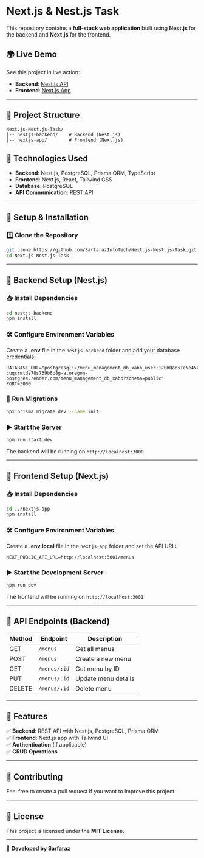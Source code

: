 # Next.js & Nest.js Task

This repository contains a **full-stack web application** built using **Nest.js** for the backend and **Next.js** for the frontend.

## 🌍 Live Demo

See this project in live action:

- **Backend**: [Nest.js API](https://nest-js-task.onrender.com/menus)
- **Frontend**: [Next.js App](https://next-js-nest-js-task.vercel.app/)

---

## 📂 Project Structure

```
Next.js-Nest.js-Task/
│-- nestjs-backend/    # Backend (Nest.js)
│-- nextjs-app/        # Frontend (Next.js)
```

## 🚀 Technologies Used

- **Backend**: Nest.js, PostgreSQL, Prisma ORM, TypeScript
- **Frontend**: Next.js, React, Tailwind CSS
- **Database**: PostgreSQL
- **API Communication**: REST API

---

## 📌 Setup & Installation

### 1️⃣ Clone the Repository

```bash
git clone https://github.com/SarfarazInfoTech/Next.js-Nest.js-Task.git
cd Next.js-Nest.js-Task
```

---

## 🔹 Backend Setup (Nest.js)

### 📥 Install Dependencies

```bash
cd nestjs-backend
npm install
```

### 🛠 Configure Environment Variables

Create a **.env** file in the `nestjs-backend` folder and add your database credentials:

```env
DATABASE_URL="postgresql://menu_management_db_xabb_user:1ZBhQao5TeNe45zk3CyDsbhZUSBkUm62@dpg-cuqcrmtds78s739b6b8g-a.oregon-postgres.render.com/menu_management_db_xabb?schema=public"
PORT=3000
```

### 📌 Run Migrations

```bash
npx prisma migrate dev --name init
```

### ▶ Start the Server

```bash
npm run start:dev
```

The backend will be running on `http://localhost:3000`

---

## 🔹 Frontend Setup (Next.js)

### 📥 Install Dependencies

```bash
cd ../nextjs-app
npm install
```

### 🛠 Configure Environment Variables

Create a **.env.local** file in the `nextjs-app` folder and set the API URL:

```env
NEXT_PUBLIC_API_URL=http://localhost:3001/menus
```

### ▶ Start the Development Server

```bash
npm run dev
```

The frontend will be running on `http://localhost:3001`

---

## 🔗 API Endpoints (Backend) 

| Method | Endpoint     | Description         |
| ------ | ------------ | ------------------- |
| GET    | `/menus`     | Get all menus       |
| POST   | `/menus`     | Create a new menu   |
| GET    | `/menus/:id` | Get menu by ID      |
| PUT    | `/menus/:id` | Update menu details |
| DELETE | `/menus/:id` | Delete menu         |

---

## 🎯 Features

✅ **Backend**: REST API with Nest.js, PostgreSQL, Prisma ORM\
✅ **Frontend**: Next.js app with Tailwind UI\
✅ **Authentication** (if applicable)\
✅ **CRUD Operations**

---

## 🤝 Contributing

Feel free to create a pull request if you want to improve this project.

---

## 📝 License

This project is licensed under the **MIT License**.

---

🚀 **Developed by Sarfaraz**

